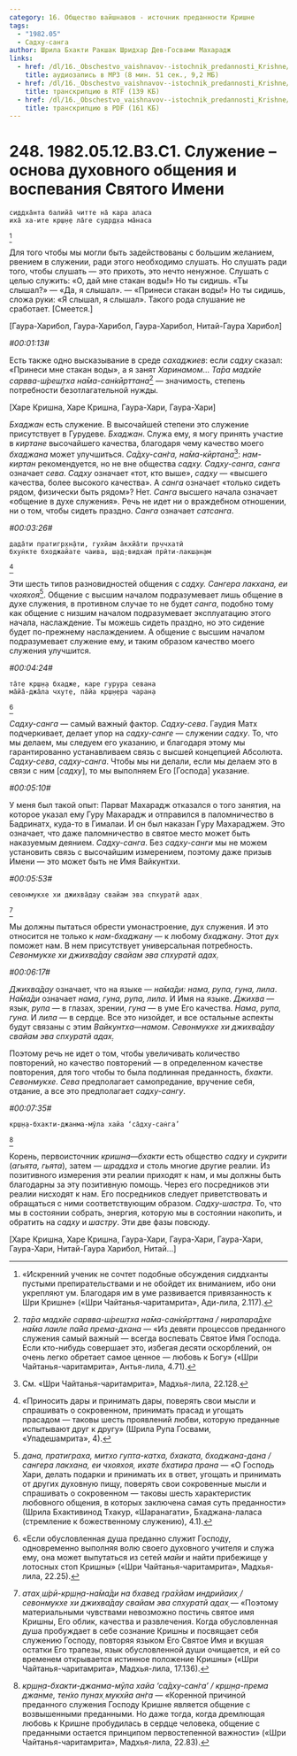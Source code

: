 ```yaml
---
category: 16. Общество вайшнавов - источник преданности Кришне
tags:
  - "1982.05"
  - Садху-санга
author: Шрила Бхакти Ракшак Шридхар Дев-Госвами Махарадж
links:
  - href: /dl/16._Obschestvo_vaishnavov--istochnik_predannosti_Krishne/248_1982.05.12.B3.C1_SridharMj_Sluzhenie--osnova_duhovnogo_obshhenija_i_vospevanija_Svjatogo_Imeni.mp3
    title: аудиозапись в MP3 (8 мин. 51 сек., 9,2 МБ)
  - href: /dl/16._Obschestvo_vaishnavov--istochnik_predannosti_Krishne/248_1982.05.12.B3.C1_SridharMj_Sluzhenie--osnova_duhovnogo_obshhenija_i_vospevanija_Svjatogo_Imeni.rtf
    title: транскрипцию в RTF (139 КБ)
  - href: /dl/16._Obschestvo_vaishnavov--istochnik_predannosti_Krishne/248_1982.05.12.B3.C1_SridharMj_Sluzhenie--osnova_duhovnogo_obshhenija_i_vospevanija_Svjatogo_Imeni.pdf
    title: транскрипцию в PDF (161 КБ)
---
```


# 248. 1982.05.12.B3.C1. Служение – основа духовного общения и воспевания Святого Имени

    сиддха̄нта балийа̄ читте на̄ кара аласа
    иха̄ ха-ите кр̣ш̣н̣е ла̄ге судр̣д̣ха ма̄наса
[^_ftn1]

Для того чтобы мы могли быть задействованы с большим желанием, рвением в служении, ради этого необходимо слушать. Но слушать ради того, чтобы слушать — это прихоть, это нечто ненужное. Слушать с целью служить: «О, дай мне стакан воды!» Но ты сидишь. «Ты слышал?» — «Да, я слышал». — «Принеси стакан воды!» Но ты сидишь, сложа руки: «Я слышал, я слышал». Такого рода слушание не сработает. [Смеется.]

[Гаура-Харибол, Гаура-Харибол, Гаура-Харибол, Нитай-Гаура Харибол]

*#00:01:13#*

Есть также одно высказывание в среде *сахаджиев*: если *садху* сказал: «Принеси мне стакан воды», а я занят *Харинамом*… *Та̄ра мадхйе сарвва-ш́реш̣тха на̄ма-сан̇кӣрттана*[^_ftn2] — значимость, степень потребности безотлагательной нужды.

[Харе Кришна, Харе Кришна, Гаура-Хари, Гаура-Хари]

*Бхаджан* есть служение. В высочайшей степени это служение присутствует в Гурудеве. *Бхаджан*. Служа ему, я могу принять участие в *киртане* высочайшего качества, благодаря чему качество моего *бхаджана* может улучшиться. *Са̄дху-сан̇га, на̄ма-кӣртана*[^_ftn3]: *нам-киртан* рекомендуется, но не вне общества *садху. Садху-санга*, *санга* означает *сева*. *Садху* означает «тот, кто выше», *садху* — «высшего качества, более высокого качества». А *санга* означает «только сидеть рядом, физически быть рядом»? Нет. *Санга* высшего начала означает «общение в духе служения». Речь не идет ни о враждебном отношении, ни о том, чтобы сидеть праздно. *Санга* означает *сатсанга*.

*#00:03:26#*

    дада̄ти пратигр̣хн̣а̄ти, гухйам а̄кхйа̄ти пр̣ччхатӣ
    бхун̇кте бходжайате чаива, ш̣ад̣-видхам̇ прӣти-лакш̣ан̣ам
[^_ftn4]

Эти шесть типов разновидностей общения с *садху. Сангера лакхана, еи чхояхоя*[^_ftn5]. Общение с высшим началом подразумевает лишь общение в духе служения, в противном случае то не будет *санга*, подобно тому как общение с низшим началом подразумевает эксплуатацию этого начала, наслаждение. Ты можешь сидеть праздно, но это сидение будет по-прежнему наслаждением. А общение с высшим началом подразумевает служение ему, и таким образом качество моего служения улучшится.

*#00:04:24#*

    та̄те кр̣ш̣н̣а бхадже, каре гурура севана
    ма̄йа̄-джа̄ла чхут̣е, па̄йа кр̣ш̣н̣ера чаран̣а
[^_ftn6]

*Садху-санга* — самый важный фактор. *Садху-сева*. Гаудия Матх подчеркивает, делает упор на *садху-санге* — служении *садху*. То, что мы делаем, мы следуем его указанию, и благодаря этому мы гарантированно устанавливаем связь с высшей концепцией Абсолюта. *Садху-сева*, *садху-санга*. Чтобы мы ни делали, если мы делаем это в связи с ним [*садху*], то мы выполняем Его [Господа] указание.

*#00:05:10#*

У меня был такой опыт: Парват Махарадж отказался о того занятия, на которое указал ему Гуру Махарадж и отправился в паломничество в Бадринатх, куда-то в Гималаи. И он был наказан Гуру Махараджем. Это означает, что даже паломничество в святое место может быть наказуемым деянием. *Садху-санга*. Без *садху-санги* мы не можем установить связь с высочайшим измерением, поэтому даже призыв Имени — это может быть не Имя Вайкунтхи.

*#00:05:53#*

    севонмукхе хи джихва̄дау свайам эва спхуратй адах̣
[^_ftn7]

Мы должны пытаться обрести умонастроение, дух служения. И это относится не только к *нам-бхаджану* — к любому *бхаджану*. Этот дух поможет нам. В нем присутствует универсальная потребность. *Севонмукхе хи джихва̄дау свайам эва спхуратй адах̣.*

*#00:06:17#*

*Джихва̄дау* означает, что на языке — *на̄ма̄ди: нама, рупа, гуна, лила*. *На̄ма̄ди* означает *нама, гуна, рупа, лила*. И Имя на языке. *Джихва* — язык, *рупа* — в глазах, зрении, *гуна* — в уме Его качества. *Нама*, *рупа, гуна.* И *лила* — в сердце. Все это низойдет, и все остальные аспекты будут связаны с этим *Вайкунтха*—*намом*. *Севонмукхе хи джихва̄дау свайам эва спхуратй адах̣.*

Поэтому речь не идет о том, чтобы увеличивать количество повторений, но качество повторений — в определенном качестве повторения, для того чтобы то была подлинная преданность, *бхакти*. *Севонмукхе*. *Сева* предполагает самопредание, вручение себя, отдание, а все это предполагает *садху-сангу*.

*#00:07:35#*

    кр̣ш̣н̣а-бхакти-джанма-мӯла хайа ‘са̄дху-сан̇га’
[^_ftn8]

Корень, первоисточник *кришна*—*бхакти* есть общество *садху* и *сукрити* (*агьята, гьята*), затем — *шраддха* и столь многие другие реалии. Из позитивного измерения эти реалии приходят к нам, и мы должны быть благодарны за эту позитивную помощь. Через его посредников эти реалии нисходят к нам. Его посредников следует приветствовать и обращаться с ними соответствующим образом. *Садху-шастра*. То, что мы в состоянии собрать, энергия, которую мы в состоянии накопить, и обратить на *садху* и *шастру*. Эти две фазы повсюду.

[Харе Кришна, Харе Кришна, Гаура-Хари, Гаура-Хари, Гаура-Хари, Гаура-Хари, Нитай-Гаура Харибол, Нитай…]



[^_ftn1]: «Искренний ученик не сочтет подобные обсуждения сиддханты пустыми препирательствами и не обойдет их вниманием, ибо они укрепляют ум. Благодаря им в уме развивается привязанность к Шри Кришне» («Шри Чайтанья-чаритамрита», Ади-лила, 2.117).

[^_ftn2]: *та̄ра мадхйе сарвва-ш́реш̣тха на̄ма-сан̇кӣрттана / нирапара̄дхе на̄ма лаиле па̄йа према-дхана* — «Из девяти процессов преданного служения самый важный — всегда воспевать Святое Имя Господа. Если кто-нибудь совершает это, избегая десяти оскорблений, он очень легко обретает самое ценное — любовь к Богу» («Шри Чайтанья-чаритамрита», Антья-лила, 4.71).

[^_ftn3]: См. «Шри Чайтанья-чаритамрита», Мадхья-лила, 22.128.

[^_ftn4]: «Приносить дары и принимать дары, поверять свои мысли и спрашивать о сокровенном, принимать прасад и угощать прасадом — таковы шесть проявлений любви, которую преданные испытывают друг к другу» (Шрила Рупа Госвами, «Упадешамрита», 4).

[^_ftn5]: *дана, пратиграха, митхо гупта-катха, бхаката, бходжана-дана / сангера лакхана, еи чхояхоя, ихате бхатира прана* — «О Господь Хари, делать подарки и принимать их в ответ, угощать и принимать от других духовную пищу, поверять свои сокровенные мысли и спрашивать о сокровенном — таковы шесть характеристик любовного общения, в которых заключена самая суть преданности» (Шрила Бхактивинод Тхакур, «Шаранагати», Бхаджана-лаласа (стремление к божественному служению), 4.1).

[^_ftn6]: «Если обусловленная душа преданно служит Господу, одновременно выполняя волю своего духовного учителя и служа ему, она может выпутаться из сетей *майи* и найти прибежище у лотосных стоп Кришны» («Шри Чайтанья-чаритамрита», Мадхья-лила, 22.25).

[^_ftn7]: *атах̣ ш́рӣ-кр̣ш̣н̣а-на̄ма̄ди на бхавед гра̄хйам индрийаих̣ / севонмукхе хи джихва̄дау свайам эва спхуратй адах̣* — «Поэтому материальными чувствами невозможно постичь святое имя Кришны, Его облик, качества и развлечения. Когда обусловленная душа пробуждает в себе сознание Кришны и посвящает себя служению Господу, повторяя языком Его Святое Имя и вкушая остатки Его трапезы, язык обусловленной души очищается, и ей со временем открывается истинное положение Кришны» («Шри Чайтанья-чаритамрита», Мадхья-лила, 17.136).

[^_ftn8]: *кр̣ш̣н̣а-бхакти-джанма-мӯла хайа ‘са̄дху-сан̇га’ / кр̣ш̣н̣а-према джанме, тен̇хо пунах̣ мукхйа ан̇га* — «Коренной причиной преданного служения Господу Кришне является общение с возвышенными преданными. Но даже тогда, когда дремлющая любовь к Кришне пробудилась в сердце человека, общение с преданными остается принципом первостепенной важности» («Шри Чайтанья-чаритамрита», Мадхья-лила, 22.83).

